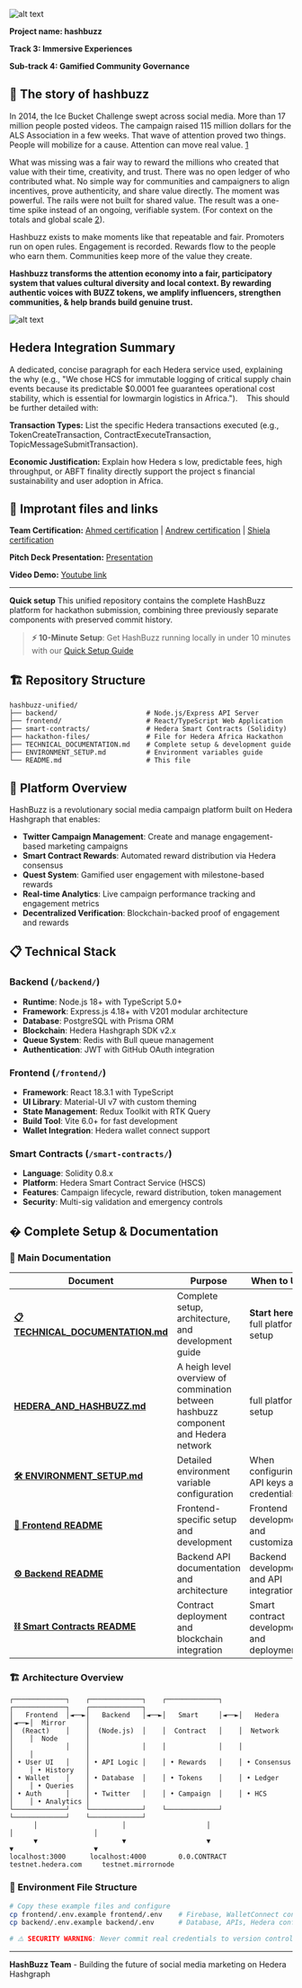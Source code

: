 ![alt text](hackathon-files/hashbuzz-logo.png)

**Project name: hashbuzz**

**Track 3: Immersive Experiences**

**Sub-track 4: Gamified Community Governance**

## 📘 The story of hashbuzz

In 2014, the Ice Bucket Challenge swept across social media. More than 17 million people posted videos. The campaign raised 115 million dollars for the ALS Association in a few weeks. That wave of attention proved two things. People will mobilize for a cause. Attention can move real value. [1](https://www.als.org/blog/als-ice-bucket-challenge-year-end-update-over-94-million-commitments-2014?utm_source=chatgpt.com)

What was missing was a fair way to reward the millions who created that value with their time, creativity, and trust. There was no open ledger of who contributed what. No simple way for communities and campaigners to align incentives, prove authenticity, and share value directly. The moment was powerful. The rails were not built for shared value. The result was a one-time spike instead of an ongoing, verifiable system. (For context on the totals and global scale [2](https://www.als.org/ibc?utm_source=chatgpt.com)).

Hashbuzz exists to make moments like that repeatable and fair. Promoters run on open rules. Engagement is recorded. Rewards flow to the people who earn them. Communities keep more of the value they create.

**Hashbuzz transforms the attention economy into a fair, participatory system that values cultural diversity and local context. By rewarding authentic voices with BUZZ tokens, we amplify influencers, strengthen communities, & help brands build genuine trust.**

![alt text](hackathon-files/shared-value-bee.png)


## Hedera Integration Summary 
A dedicated, concise paragraph for each Hedera service used, explaining the
why (e.g., "We chose HCS for immutable logging of critical supply chain events because its
predictable $0.0001 fee guarantees operational cost stability, which is essential for lowmargin logistics in Africa.").   
This should be further detailed with: 

**Transaction Types:** 
List the specific Hedera transactions executed (e.g., TokenCreateTransaction, ContractExecuteTransaction, TopicMessageSubmitTransaction). 

**Economic Justification:**
Explain how Hedera s low, predictable fees, high throughput, or ABFT finality directly support the project s financial sustainability and user adoption in Africa.  


## 🔗 Improtant files and links

**Team Certification:**
[Ahmed certification](hackathon-files/Ahmed_certificate.pdf) | [Andrew certification](hackathon-files/Andrew_certificate.pdf) | [Shiela certification](hackathon-files/Shiela_certificate.pdf)

**Pitch Deck Presentation:**
[Presentation](hackathon-files/Ahmed_certificate.pdf)

**Video Demo:**
[Youtube link](https://www.youtube.com/watch?v=WhHRjytDD_A)


---
**Quick setup**
This unified repository contains the complete HashBuzz platform for hackathon submission, combining three previously separate components with preserved commit history.
> **⚡ 10-Minute Setup**: Get HashBuzz running locally in under 10 minutes with our [Quick Setup Guide](#-10-minute-quick-setup)


## 🏗️ Repository Structure

```
hashbuzz-unified/
├── backend/                      # Node.js/Express API Server
├── frontend/                     # React/TypeScript Web Application  
├── smart-contracts/              # Hedera Smart Contracts (Solidity)
├── hackathon-files/              # File for Hedera Africa Hackathon
├── TECHNICAL_DOCUMENTATION.md    # Complete setup & development guide
├── ENVIRONMENT_SETUP.md          # Environment variables guide
└── README.md                     # This file
```

## 🚀 Platform Overview

HashBuzz is a revolutionary social media campaign platform built on Hedera Hashgraph that enables:

- **Twitter Campaign Management**: Create and manage engagement-based marketing campaigns
- **Smart Contract Rewards**: Automated reward distribution via Hedera consensus
- **Quest System**: Gamified user engagement with milestone-based rewards
- **Real-time Analytics**: Live campaign performance tracking and engagement metrics
- **Decentralized Verification**: Blockchain-backed proof of engagement and rewards

## 📋 Technical Stack

### Backend (`/backend/`)
- **Runtime**: Node.js 18+ with TypeScript 5.0+
- **Framework**: Express.js 4.18+ with V201 modular architecture
- **Database**: PostgreSQL with Prisma ORM
- **Blockchain**: Hedera Hashgraph SDK v2.x
- **Queue System**: Redis with Bull queue management
- **Authentication**: JWT with GitHub OAuth integration

### Frontend (`/frontend/`)
- **Framework**: React 18.3.1 with TypeScript
- **UI Library**: Material-UI v7 with custom theming
- **State Management**: Redux Toolkit with RTK Query
- **Build Tool**: Vite 6.0+ for fast development
- **Wallet Integration**: Hedera wallet connect support

### Smart Contracts (`/smart-contracts/`)
- **Language**: Solidity 0.8.x
- **Platform**: Hedera Smart Contract Service (HSCS)
- **Features**: Campaign lifecycle, reward distribution, token management
- **Security**: Multi-sig validation and emergency controls



## � Complete Setup & Documentation

### 📖 Main Documentation

| Document | Purpose | When to Use |
|----------|---------|-------------|
| **[📋 TECHNICAL_DOCUMENTATION.md](./TECHNICAL_DOCUMENTATION.md)** | Complete setup, architecture, and development guide | **Start here** for full platform setup | 
|**[HEDERA_AND_HASHBUZZ.md](./HEDERA_AND_HASHBUZZ.md)**| A heigh level overview of commination between hashbuzz component and Hedera network | full platform setup|
| **[🛠️ ENVIRONMENT_SETUP.md](./ENVIRONMENT_SETUP.md)** | Detailed environment variable configuration | When configuring API keys and credentials |
| **[🚀 Frontend README](./frontend/README.md)** | Frontend-specific setup and development | Frontend development and customization |
| **[⚙️ Backend README](./backend/ReadMe.md)** | Backend API documentation and architecture | Backend development and API integration |
| **[⛓️ Smart Contracts README](./smart-contracts/README.md)** | Contract deployment and blockchain integration | Smart contract development and deployment |




### 🏗️ Architecture Overview

```
┌─────────────┐    ┌─────────────┐    ┌─────────────┐    ┌─────────────┐    ┌─────────────┐
│   Frontend  │◄──►│   Backend   │◄──►│   Smart     │◄──►│   Hedera    │◄──►│  Mirror     │
│  (React)    │    │  (Node.js)  │    │  Contract   │    │  Network    │    │  Node       │
│             │    │             │    │             │    │             │    │             │
│ • User UI   │    │ • API Logic │    │ • Rewards   │    │ • Consensus │    │ • History   │
│ • Wallet    │    │ • Database  │    │ • Tokens    │    │ • Ledger    │    │ • Queries   │
│ • Auth      │    │ • Twitter   │    │ • Campaign  │    │ • HCS       │    │ • Analytics │
└─────────────┘    └─────────────┘    └─────────────┘    └─────────────┘    └─────────────┘
      │                     │                    │                    │                    │
      ▼                     ▼                    ▼                    ▼                    ▼
localhost:3000      localhost:4000        0.0.CONTRACT      testnet.hedera.com     testnet.mirrornode
```

### 📁 Environment File Structure

```bash
# Copy these example files and configure
cp frontend/.env.example frontend/.env    # Firebase, WalletConnect config
cp backend/.env.example backend/.env      # Database, APIs, Hedera config

# ⚠️ SECURITY WARNING: Never commit real credentials to version control
```

---

**HashBuzz Team** - Building the future of social media marketing on Hedera Hashgraph

